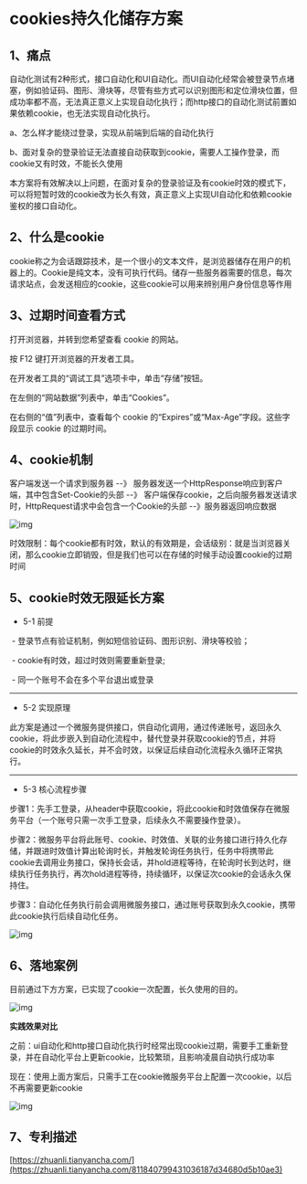# cookies持久化储存方案

## 1、痛点

自动化测试有2种形式，接口自动化和UI自动化。而UI自动化经常会被登录节点堵塞，例如验证码、图形、滑块等，尽管有些方式可以识别图形和定位滑块位置，但成功率都不高，无法真正意义上实现自动化执行；而http接口的自动化测试前置如果依赖cookie，也无法实现自动化执行。

a、怎么样才能绕过登录，实现从前端到后端的自动化执行

b、面对复杂的登录验证无法直接自动获取到cookie，需要人工操作登录，而cookie又有时效，不能长久使用

本方案将有效解决以上问题，在面对复杂的登录验证及有cookie时效的模式下，可以将短暂时效的cookie改为长久有效，真正意义上实现UI自动化和依赖cookie鉴权的接口自动化。

## 2、什么是cookie

cookie称之为会话跟踪技术，是一个很小的文本文件，是浏览器储存在用户的机器上的。Cookie是纯文本，没有可执行代码。储存一些服务器需要的信息，每次请求站点，会发送相应的cookie，这些cookie可以用来辨别用户身份信息等作用

## 3、过期时间查看方式

打开浏览器，并转到您希望查看 cookie 的网站。

按 F12 键打开浏览器的开发者工具。

在开发者工具的“调试工具”选项卡中，单击“存储”按钮。

在左侧的“网站数据”列表中，单击“Cookies”。

在右侧的“值”列表中，查看每个 cookie 的“Expires”或“Max-Age”字段。这些字段显示 cookie 的过期时间。

## 4、cookie机制

客户端发送一个请求到服务器 --》 服务器发送一个HttpResponse响应到客户端，其中包含Set-Cookie的头部 --》 客户端保存cookie，之后向服务器发送请求时，HttpRequest请求中会包含一个Cookie的头部 --》服务器返回响应数据



![img](https://pic4.zhimg.com/80/v2-c86832228608f55c5c849e57051aee8f_1440w.webp)



时效限制：每个cookie都有时效，默认的有效期是，会话级别：就是当浏览器关闭，那么cookie立即销毁，但是我们也可以在存储的时候手动设置cookie的过期时间

## 5、cookie时效无限延长方案

- 5-1 前提

​		- 登录节点有验证机制，例如短信验证码、图形识别、滑块等校验；

​		- cookie有时效，超过时效则需要重新登录;

​		- 同一个账号不会在多个平台退出或登录

---

- 5-2 实现原理

此方案是通过一个微服务提供接口，供自动化调用，通过传递账号，返回永久cookie，将此步嵌入到自动化流程中，替代登录并获取cookie的节点，并将cookie的时效永久延长，并不会时效，以保证后续自动化流程永久循环正常执行。

---

- 5-3 核心流程步骤

步骤1：先手工登录，从header中获取cookie，将此cookie和时效值保存在微服务平台（一个账号只需一次手工登录，后续永久不需要操作登录）。

步骤2：微服务平台将此账号、cookie、时效值、关联的业务接口进行持久化存储，并跟进时效值计算出轮询时长，并触发轮询任务执行，任务中将携带此cookie去调用业务接口，保持长会话，并hold进程等待，在轮询时长到达时，继续执行任务执行，再次hold进程等待，持续循环，以保证次cookie的会话永久保持住。

步骤3：自动化任务执行前会调用微服务接口，通过账号获取到永久cookie，携带此cookie执行后续自动化任务。



![img](https://pic1.zhimg.com/v2-999d625e20a67ac50a815d25f625f688_r.jpg)



## 6、落地案例

目前通过下方方案，已实现了cookie一次配置，长久使用的目的。



![img](https://pic2.zhimg.com/v2-127c76703e407d816bb1cd0d84d18ee5_r.jpg)



**实践效果对比**

之前：ui自动化和http接口自动化执行时经常出现cookie过期，需要手工重新登录，并在自动化平台上更新cookie，比较繁琐，且影响凌晨自动执行成功率

现在：使用上面方案后，只需手工在cookie微服务平台上配置一次cookie，以后不再需要更新cookie



![img](https://pic2.zhimg.com/v2-82ad3288e41f3018e4930f103ce4866d_r.jpg)



## **7、专利描述**

[https://zhuanli.tianyancha.com/](https://zhuanli.tianyancha.com/811840799431036187d34680d5b10ae3)